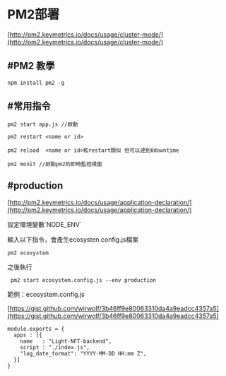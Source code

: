 # PM2部署

[http://pm2.keymetrics.io/docs/usage/cluster-mode/](http://pm2.keymetrics.io/docs/usage/cluster-mode/)

## #PM2 教學

```
npm install pm2 -g
```

## #常用指令

```
pm2 start app.js //啟動

pm2 restart <name or id>

pm2 reload  <name or id>和restart類似 但可以達到0downtime

pm2 monit //啟動pm2的即時監控視窗
```

## #production

[http://pm2.keymetrics.io/docs/usage/application-declaration/](http://pm2.keymetrics.io/docs/usage/application-declaration/)

設定環境變數\`NODE\_ENV\`

輸入以下指令，會產生ecosysten.config.js檔案

```
pm2 ecosystem
```

之後執行

```
 pm2 start ecosystem.config.js --env production
```

範例：ecosystem.config.js

[https://gist.github.com/wirwolf/3b46ff9e80063310da4a9eadcc4357a5](https://gist.github.com/wirwolf/3b46ff9e80063310da4a9eadcc4357a5)

```
module.exports = {
  apps : [{
    name   : "Light-NFT-backend",
    script : "./index.js",
    "log_date_format": "YYYY-MM-DD HH:mm Z",
  }]
}
```
